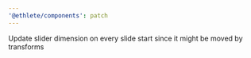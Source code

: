 ```yaml
---
'@ethlete/components': patch
---
```


Update slider dimension on every slide start since it might be moved by transforms
